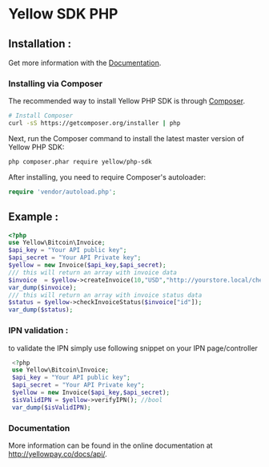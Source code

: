# Yellow SDK PHP

## Installation :
Get more information  with the
[Documentation](http://yellowpay.co/docs/api/).

### Installing via Composer

The recommended way to install Yellow PHP SDK is through
[Composer](http://getcomposer.org).

```bash
# Install Composer
curl -sS https://getcomposer.org/installer | php
```

Next, run the Composer command to install the latest master version of Yellow PHP SDK:

```bash
php composer.phar require yellow/php-sdk
```

After installing, you need to require Composer's autoloader:

```php
require 'vendor/autoload.php';
```
## Example :
```php
<?php
use Yellow\Bitcoin\Invoice;
$api_key = "Your API public key";
$api_secret = "Your API Private key";
$yellow = new Invoice($api_key,$api_secret);
/// this will return an array with invoice data
$invoice  = $yellow->createInvoice(10,"USD","http://yourstore.local/checkout/status/");
var_dump($invoice);
/// this will return an array with invoice status data
$status = $yellow->checkInvoiceStatus($invoice["id"]);
var_dump($status);
```

### IPN validation :
 to validate the IPN simply use following snippet on your IPN page/controller 
```php
 <?php
 use Yellow\Bitcoin\Invoice;
 $api_key = "Your API public key";
 $api_secret = "Your API Private key";
 $yellow = new Invoice($api_key,$api_secret);
 $isValidIPN = $yellow->verifyIPN(); //bool
 var_dump($isValidIPN);
```

### Documentation

More information can be found in the online documentation at
http://yellowpay.co/docs/api/.
